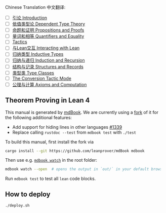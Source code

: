 Chinese Translation 中文翻译:

- [ ] [引论 Introduction](./introduction_zh.md)
- [ ] [依值类型论 Dependent Type Theory](./dependent_type_theory_zh.md)
- [ ] [命题和证明 Propositions and Proofs](./propositions_and_proofs_zh.md)
- [ ] [量词和相等 Quantifiers and Equality](./quantifiers_and_equality_zh.md)
- [ ] [Tactics](./tactics_zh.md)
- [ ] [与Lean交互 Interacting with Lean](./interacting_with_lean_zh.md)
- [ ] [归纳类型 Inductive Types](./inductive_types_zh.md)
- [ ] [归纳与递归 Induction and Recursion](./induction_and_recursion_zh.md)
- [ ] [结构与记录 Structures and Records](./structures_and_records_zh.md)
- [ ] [类型类 Type Classes](./type_classes_zh.md)
- [ ] [The Conversion Tactic Mode](./conv_zh.md)
- [ ] [公理与计算 Axioms and Computation](./axioms_and_computation_zh.md)

Theorem Proving in Lean 4
-----------------------

This manual is generated by [mdBook](https://github.com/rust-lang/mdBook). We are currently using a
[fork](https://github.com/leanprover/mdBook) of it for the following additional features:

* Add support for hiding lines in other languages [#1339](https://github.com/rust-lang/mdBook/pull/1339)
* Replace calling `rustdoc --test` from `mdbook test` with `./test`

To build this manual, first install the fork via
```bash
cargo install --git https://github.com/leanprover/mdBook mdbook
```
Then use e.g. [`mdbook watch`](https://rust-lang.github.io/mdBook/cli/watch.html) in the root folder:
```bash
mdbook watch --open  # opens the output in `out/` in your default browser
```

Run `mdbook test` to test all `lean` code blocks.

## How to deploy

```
./deploy.sh
```
